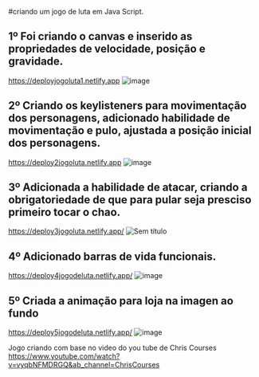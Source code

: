#criando um jogo de luta em Java Script.

## 1º Foi criando o canvas e inserido as propriedades de velocidade, posição e gravidade.
https://deployjogoluta1.netlify.app
![image](https://user-images.githubusercontent.com/88566095/185760352-4a13aff2-1f7c-422c-9cae-6a10f6dffca1.png)

## 2º Criando os keylisteners para movimentação dos personagens, adicionado habilidade de movimentação e pulo, ajustada a posição inicial dos personagens.
https://deploy2jogoluta.netlify.app
![image](https://user-images.githubusercontent.com/88566095/185768574-6f629a9b-163c-46d0-8f84-30ae60a508b8.png)

## 3º Adicionada a habilidade de atacar, criando a obrigatoriedade de que para pular seja presciso primeiro tocar o chao.
https://deploy3jogoluta.netlify.app/
![Sem título](https://user-images.githubusercontent.com/88566095/185822090-dcafeb2b-b088-4931-951e-ee2e597199d8.png)

## 4º Adicionado barras de vida funcionais.
https://deploy4jogodeluta.netlify.app/
![image](https://user-images.githubusercontent.com/88566095/186041512-7db4a0a8-7af4-4f02-ac87-b236b2da1fed.png)

## 5º Criada a animação para loja na imagen ao fundo
https://deploy5jogodeluta.netlify.app/
![image](https://user-images.githubusercontent.com/88566095/186070024-f2670b5b-304d-4bac-91f1-8eea21fa2d50.png)



Jogo criando com base no video do you tube de Chris Courses
https://www.youtube.com/watch?v=vyqbNFMDRGQ&ab_channel=ChrisCourses
